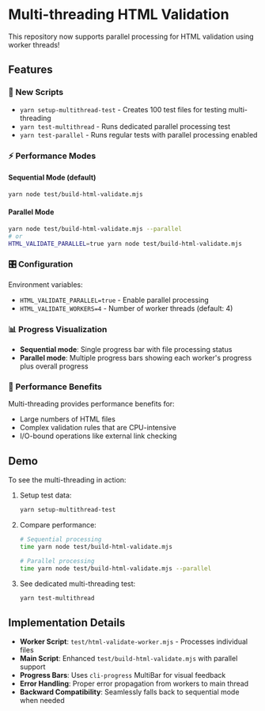 # Multi-threading HTML Validation

This repository now supports parallel processing for HTML validation using worker threads!

## Features

### 🔧 New Scripts
- `yarn setup-multithread-test` - Creates 100 test files for testing multi-threading
- `yarn test-multithread` - Runs dedicated parallel processing test
- `yarn test-parallel` - Runs regular tests with parallel processing enabled

### ⚡ Performance Modes

#### Sequential Mode (default)
```bash
yarn node test/build-html-validate.mjs
```

#### Parallel Mode
```bash
yarn node test/build-html-validate.mjs --parallel
# or
HTML_VALIDATE_PARALLEL=true yarn node test/build-html-validate.mjs
```

### 🎛️ Configuration

Environment variables:
- `HTML_VALIDATE_PARALLEL=true` - Enable parallel processing
- `HTML_VALIDATE_WORKERS=4` - Number of worker threads (default: 4)

### 📊 Progress Visualization

- **Sequential mode**: Single progress bar with file processing status
- **Parallel mode**: Multiple progress bars showing each worker's progress plus overall progress

### 🚀 Performance Benefits

Multi-threading provides performance benefits for:
- Large numbers of HTML files
- Complex validation rules that are CPU-intensive
- I/O-bound operations like external link checking

## Demo

To see the multi-threading in action:

1. Setup test data:
   ```bash
   yarn setup-multithread-test
   ```

2. Compare performance:
   ```bash
   # Sequential processing
   time yarn node test/build-html-validate.mjs
   
   # Parallel processing  
   time yarn node test/build-html-validate.mjs --parallel
   ```

3. See dedicated multi-threading test:
   ```bash
   yarn test-multithread
   ```

## Implementation Details

- **Worker Script**: `test/html-validate-worker.mjs` - Processes individual files
- **Main Script**: Enhanced `test/build-html-validate.mjs` with parallel support
- **Progress Bars**: Uses `cli-progress` MultiBar for visual feedback
- **Error Handling**: Proper error propagation from workers to main thread
- **Backward Compatibility**: Seamlessly falls back to sequential mode when needed